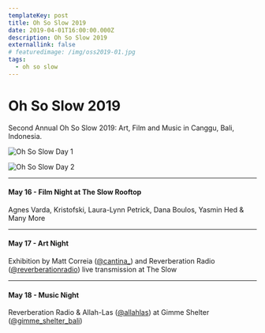 ```yaml
---
templateKey: post
title: Oh So Slow 2019
date: 2019-04-01T16:00:00.000Z
description: Oh So Slow 2019
externallink: false
# featuredimage: /img/oss2019-01.jpg
tags:
  - oh so slow
---
```

# Oh So Slow 2019

Second Annual Oh So Slow 2019: Art, Film and Music in Canggu, Bali, Indonesia.

![Oh So Slow Day 1](/img/oss2019-01.jpg "Oh So Slow Day 1")

![Oh So Slow Day 2](/img/oss2019-02.jpg "Oh So Slow Day 2")

- - -

#### May 16 - Film Night at The Slow Rooftop

Agnes Varda, Kristofski, Laura-Lynn Petrick, Dana Boulos, Yasmin Hed & Many More

- - -

#### May 17 - Art Night

Exhibition by Matt Correia ([@cantina_](//instagram.com/cantina_/)) and Reverberation Radio ([@reverberationradio](//instagram.com/reverberationradio/)) live transmission at The Slow

- - -

#### May 18 - Music Night

Reverberation Radio & Allah-Las ([@allahlas](//instagram.com/allahlas/)) at Gimme Shelter ([@gimme_shelter_bali](//instagram.com/gimme_shelter_bali/))
